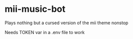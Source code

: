 # mii-music-bot
Plays nothing but a cursed version of the mii theme nonstop  

Needs TOKEN var in a .env file to work

